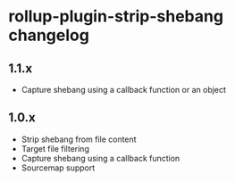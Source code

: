 # rollup-plugin-strip-shebang changelog

## 1.1.x
* Capture shebang using a callback function or an object

## 1.0.x
* Strip shebang from file content
* Target file filtering
* Capture shebang using a callback function
* Sourcemap support
